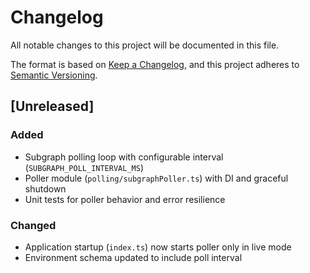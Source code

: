 # Changelog

All notable changes to this project will be documented in this file.

The format is based on [Keep a Changelog](https://keepachangelog.com/en/1.0.0/),
and this project adheres to [Semantic Versioning](https://semver.org/spec/v2.0.0.html).

## [Unreleased]

### Added
- Subgraph polling loop with configurable interval (`SUBGRAPH_POLL_INTERVAL_MS`)
- Poller module (`polling/subgraphPoller.ts`) with DI and graceful shutdown
- Unit tests for poller behavior and error resilience

### Changed
- Application startup (`index.ts`) now starts poller only in live mode
- Environment schema updated to include poll interval
